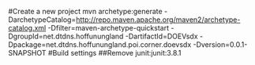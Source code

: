 #Create a new project
mvn archetype:generate -DarchetypeCatalog=http://repo.maven.apache.org/maven2/archetype-catalog.xml -Dfilter=maven-archetype-quickstart -DgroupId=net.dtdns.hoffunungland -DartifactId=DOEVsdx -Dpackage=net.dtdns.hoffunungland.poi.corner.doevsdx -Dversion=0.0.1-SNAPSHOT
#Build settings
##Remove junit:junit:3.8.1